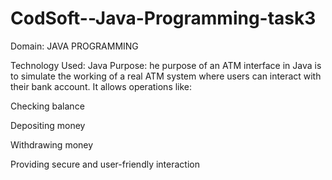 # CodSoft--Java-Programming-task3

Domain: JAVA PROGRAMMING

Technology Used: Java
Purpose:
he purpose of an ATM interface in Java is to simulate the working of a real ATM system where users can interact with their bank account. It allows operations like:

Checking balance

Depositing money

Withdrawing money

Providing secure and user-friendly interaction
